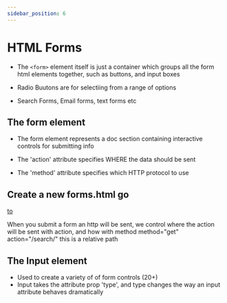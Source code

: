```yaml
---
sidebar_position: 6
---
```


# HTML Forms

- The `<form>` element itself is just a container which groups all the form html elements together, such as buttons, and input boxes

- Radio Buutons are for selectiing from a range of options

- Search Forms, Email forms, text forms etc

## The form element

- The form element represents a doc section containing interactive controls for submitting info

- The 'action' attribute specifies WHERE the data should be sent

- The 'method' attribute specifies which HTTP protocol to use

## Create a new forms.html go

[to](/webdev/section5/section5)

When you submit a form an http will be sent, we control where the action will be sent with action, and how with method
method="get"
action="/search/" this is a relative path

## The Input element

- Used to create a variety of of form controls (20+)
- Input takes the attribute prop 'type', and type changes the way an input attribute behaves dramatically
